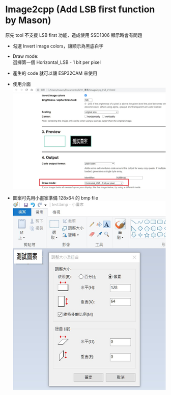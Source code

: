 # Image2cpp (Add LSB first function by Mason)

原先 tool 不支援 LSB first 功能，造成使用 SSD1306 顯示時會有問題

- 勾選 Invert image colors，讓顯示為黑底白字
- Draw mode:	
選擇第一個  Horizontal_LSB - 1 bit per pixel

- 產生的 code 就可以讓 ESP32CAM 來使用


- 使用介面
![image](image2cpp_control.jpg)

- 圖案可先用小畫家準備 128x64 的 bmp file 
![image](test_image.jpg)


